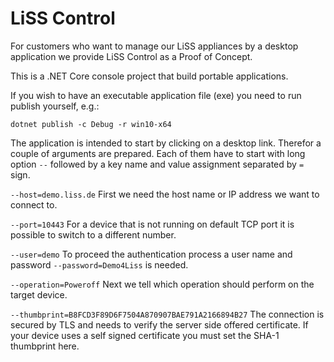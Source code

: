 # LiSS Control

For customers who want to manage our LiSS appliances by a desktop application we provide LiSS Control as a Proof of Concept.

This is a .NET Core console project that build portable applications.

If you wish to have an executable application file (exe) you need to run publish yourself, e.g.:

    dotnet publish -c Debug -r win10-x64

The application is intended to start by clicking on a desktop link.
Therefor a couple of arguments are prepared.
Each of them have to start with long option `--` followed by a key name and value assignment separated by `=` sign.

`--host=demo.liss.de` First we need the host name or IP address we want to connect to.

`--port=10443` For a device that is not running on default TCP port it is possible to switch to a different number.

`--user=demo` To proceed the authentication process a user name and password `--password=Demo4Liss` is needed.

`--operation=Poweroff` Next we tell which operation should perform on the target device.

`--thumbprint=B8FCD3F89D6F7504A870907BAE791A2166894B27` The connection is secured by TLS and needs to verify the server side offered certificate.
If your device uses a self signed certificate you must set the SHA-1 thumbprint here.
